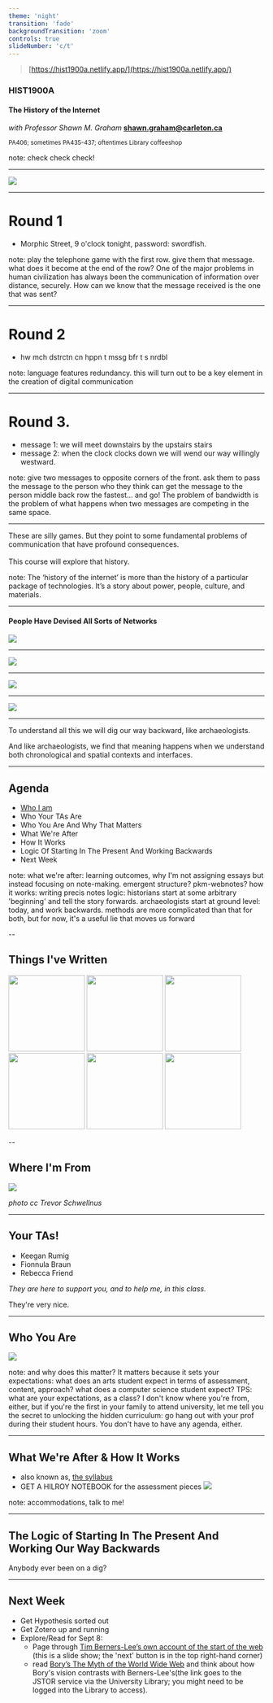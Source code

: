 ```yaml
---
theme: 'night'
transition: 'fade'
backgroundTransition: 'zoom'
controls: true
slideNumber: 'c/t'
---
```


<!-- .slide: data-background="images/computer1_mid_60s.jpg" data-background-opacity="0.25" -->

> [https://hist1900a.netlify.app/](https://hist1900a.netlify.app/)


### HIST1900A
#### The History of the Internet
_with Professor Shawn M. Graham_
**shawn.graham@carleton.ca**

<small>PA406; sometimes PA435-437; oftentimes Library coffeeshop</small>

note:
check check check!

---

![](images/shall_we_play_a_game__600px_wide_by_porphyrogenita-d964qc9.png) 

---

# Round 1

<ul>
<li class="fragment">Morphic Street, 9 o'clock tonight, password: swordfish.</li>
</ul>


note:
play the telephone game with the first row. give them that message. what does it become at the end of the row? One of the major problems in human civilization has always been the communication of information over distance, securely. How can we know that the message received is the one that was sent?

---

# Round 2

<ul>
<li class="fragment">hw mch dstrctn cn hppn t mssg bfr t s nrdbl</li>
</ul>

note:
language features redundancy. this will turn out to be a key element in the creation of digital communication

---

# Round 3.

+ message 1: we will meet downstairs by the upstairs stairs
+ message 2: when the clock clocks down we will wend our way willingly westward.

note:
give two messages to opposite corners of the front. ask them to pass the message to the person who they think can get the message to the person middle back row the fastest... and go!
The problem of bandwidth is the problem of what happens when two messages are competing in the same space.

---


<div align="left">
These are silly games. But they point to some fundamental problems of communication that have profound consequences. 
<br><br>
This course will explore that history.
</div>

note:
The ‘history of the internet’ is more than the history of a particular package of technologies. It’s a story about power, people, culture, and materials. 

---

#### People Have Devised All Sorts of Networks

<img src="images/hydraulic-semaphore-cci-archivesscience-photo-library-2369350821.jpg" class="r-stretch">

---

<img src="images/lighting-the-signal-beacon-1030247064.jpg" class="r-stretch">

---

<img src="images/sears-pneumatic.jpg" class="r-stretch">

---

<img src="images/photophone.png" class="r-stretch">


---

To understand all this we will dig our way backward, like archaeologists.

And like archaeologists, we find that meaning happens when we understand both chronological and spatial contexts and interfaces.

---

## Agenda

- [Who I am](https://shawngraham.github.io)
- Who Your TAs Are
- Who You Are And Why That Matters
- What We're After
- How It Works
- Logic Of Starting In The Present And Working Backwards
- Next Week

note:
what we're after: learning outcomes, why I'm not assigning essays but instead focusing on note-making. emergent structure? pkm-webnotes?
how it works: writing precis notes
logic: historians start at some arbitrary 'beginning' and tell the story forwards. archaeologists start at ground level: today, and work backwards. methods are more complicated than that for both, but for now, it's a useful lie that moves us forward

--

## Things I've Written

<img src="https://raw.githubusercontent.com/shawngraham/shawngraham.github.io/refs/heads/main/img/ex-figlinis.png" width=150px>

<img src="https://raw.githubusercontent.com/shawngraham/shawngraham.github.io/refs/heads/main/img/macro2.png" width=150px>

<img src="https://raw.githubusercontent.com/shawngraham/shawngraham.github.io/refs/heads/main/img/failing-gloriously-single-page.webp" width=150px>

<img src="https://raw.githubusercontent.com/shawngraham/shawngraham.github.io/refs/heads/main/img/GrahamEnchantment.jpg" width=150px>

<img src="https://raw.githubusercontent.com/shawngraham/shawngraham.github.io/refs/heads/main/img/HufferThese.jpg" width=150px>

<img src="images/pn-book.png" width=150px>

--

## Where I'm From

<img src="images/341396103_04b53a18fd_c.jpg" class="r-stretch">

_photo cc Trevor Schwellnus_

---

## Your TAs!

- Keegan Rumig
- Fionnula Braun
- Rebecca Friend

_They are here to support you, and to help me, in this class._ 

They're very nice.

---

## Who You Are

![](images/break-down.png)

note:
and why does this matter? It matters because it sets your expectations: what does an arts student expect in terms of assessment, content, approach? what does a computer science student expect? TPS: what are your expectations, as a class? I don't know where you're from, either, but if you're the first in your family to attend university, let me tell you the secret to unlocking the hidden curriculum: go hang out with your prof during their student hours. You don't have to have any agenda, either.

---

## What We're After & How It Works

+ also known as, [the syllabus](https://hist1900a.netlify.app)
+ GET A HILROY NOTEBOOK for the assessment pieces
![](images/hilroy.jpg)

note:
accommodations, talk to me!

---

## The Logic of Starting In The Present And Working Our Way Backwards

Anybody ever been on a dig?

---

## Next Week

+ Get Hypothesis sorted out
+ Get Zotero up and running
+ Explore/Read for Sept 8: 
	- Page through [Tim Berners-Lee’s own account of the start of the web](https://www.w3.org/2004/Talks/w3c10-HowItAllStarted/?n=0) (this is a slide show; the 'next' button is in the top right-hand corner) 
	- read [Bory’s The Myth of the World Wide Web](https://www-jstor-org.proxy.library.carleton.ca/stable/j.ctv12fw7sn.7?seq=3) and think about how Bory's vision contrasts with Berners-Lee's(the link goes to the JSTOR service via the University Library; you might need to be logged into the Library to access).